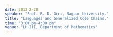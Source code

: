 ```yaml
---
date: 2013-2-20
speaker: "Prof. R. D. Giri, Nagpur University."
title: "Languages and Generalized Code Chains."
time: "3:00 pm-4:00 pm"
venue: "LH-III, Department of Mathematics"
---
```


